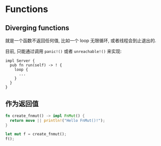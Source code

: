 # Functions

## Diverging functions

就是一个函数不返回任何值, 比如一个 loop 无限循环, 或者线程会到止退出的.

目前, 只能通过调用 `panic!()` 或者 `unreachable!()` 来实现:

```rust, ignore
impl Server {
  pub fn run(self) -> ! {
    loop {
      ...
    }
  }
}
```

## 作为返回值

```rust
fn create_fnmut() -> impl FnMut() {
  return move || println!("Hello FnMut()!");
}

let mut f = create_fnmut();
f();
```